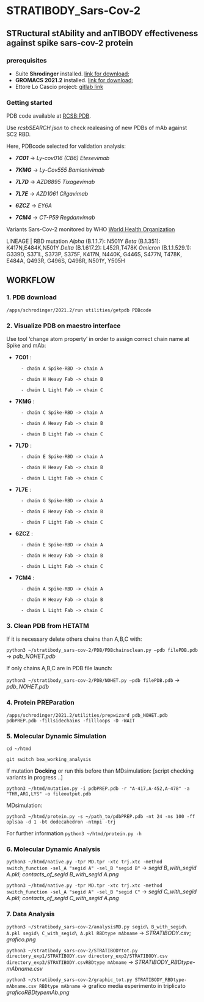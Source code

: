 # STRATIBODY_Sars-Cov-2
## STRuctural stAbility and anTIBODY effectiveness against spike sars-cov-2 protein
### prerequisites
- Suite **Shrodinger** installed. [link for download](https://www.schrodinger.com/downloads/releases);
- **GROMACS 2021.2** installed. [link for download](https://manual.gromacs.org/documentation/2021.2/download.html);
- Ettore Lo Cascio project: [gitlab link](https://gitlab.com/Ekein/htmd)

### Getting started
PDB code available at [RCSB:PDB](rcsb.org).

Use *rcsbSEARCH.json* to check realeasing of new PDBs of mAb against SC2 RBD. 

Here, PDBcode selected for validation analysis:
- **_7C01_** -> *Ly-cov016 (CB6)* _Etesevimab_

- **_7KMG_** -> *Ly-Cov555* _Bamlanivimab_

- **_7L7D_** -> *AZD8895* _Tixagevimab_

- **_7L7E_** -> *AZD1061* _Cilgavimab_

- **_6ZCZ_** -> *EY6A*

- **_7CM4_** -> *CT-P59* _Regdanvimab_

Variants Sars-Cov-2 monitored by WHO [World Health Organization](https://www.who.int/en/activities/tracking-SARS-CoV-2-variants/)

LINEAGE | RBD mutation
_Alpha_ (B.1.1.7): N501Y
_Beta_ (B.1.351): K417N,E484K,N501Y
_Delta_ (B.1.617.2): L452R,T478K
_Omicron_ (B.1.1.529.1): G339D, S371L, S373P, S375F, K417N, N440K, G446S, S477N, T478K, E484A, Q493R, G496S, Q498R, N501Y, Y505H

## WORKFLOW
### 1. PDB download 
`/apps/schrodinger/2021.2/run utilities/getpdb PDBcode`
### 2. Visualize PDB on maestro interface
Use tool ‘change atom property’ in order to assign correct chain name at Spike and mAb:
- **7C01** :

	 	- chain A Spike-RBD -> chain A
		
		- chain H Heavy Fab -> chain B

		- chain L Light Fab -> chain C

- **7KMG** :

	 	- chain C Spike-RBD -> chain A

		- chain A Heavy Fab -> chain B

		- chain B Light Fab -> chain C

- **7L7D** :

	 	- chain E Spike-RBD -> chain A

		- chain H Heavy Fab -> chain B

		- chain L Light Fab -> chain C

- **7L7E** :

	 	- chain G Spike-RBD -> chain A

		- chain E Heavy Fab -> chain B

		- chain F Light Fab -> chain C

- **6ZCZ** :

	 	- chain E Spike-RBD -> chain A

		- chain H Heavy Fab -> chain B

		- chain L Light Fab -> chain C

- **7CM4** :

	 	- chain A Spike-RBD -> chain A

		- chain H Heavy Fab -> chain B

		- chain L Light Fab -> chain C
### 3. Clean PDB from HETATM
If it is necessary delete others chains than A,B,C with:

`python3 ~/stratibody_sars-cov-2/PDB/PDBchainsclean.py –pdb filePDB.pdb` -> *pdb_NOHET.pdb*

If only chains A,B,C are in PDB file launch: 

`python3 ~/stratibody_sars-cov-2/PDB/NOHET.py –pdb filePDB.pdb` -> *pdb_NOHET.pdb*
### 4. Protein PREParation
`/apps/schrodinger/2021.2/utilities/prepwizard pdb_NOHET.pdb pdbPREP.pdb -fillsidechains -fillloops -D -WAIT`
### 5. Molecular Dynamic Simulation
`cd ~/htmd`

`git switch bea_working_analysis`

If mutation **Docking** or run this before than MDsimulation: [script checking variants in progress ..] 

`python3 ~/htmd/mutation.py -i pdbPREP.pdb -r "A-417,A-452,A-478" -a "THR,ARG,LYS" -o fileoutput.pdb`

MDsimulation:

`python3 ~/htmd/protein.py -s ~/path_to/pdbPREP.pdb -nt 24 -ns 100 -ff oplsaa -d 1 -bt dodecahedron -ntmpi -trj`

For further information `python3 ~/htmd/protein.py -h`

### 6. Molecular Dynamic Analysis
`python3 ~/htmd/native.py -tpr MD.tpr -xtc trj.xtc -method switch_function -sel_A "segid A" -sel_B "segid B"` -> *segid B_with_segid A.pkl*; *contacts_of_segid B_with_segid A.png*

`python3 ~/htmd/native.py -tpr MD.tpr -xtc trj.xtc -method switch_function -sel_A "segid A" -sel_B "segid C"` -> *segid C_with_segid A.pkl*; *contacts_of_segid C_with_segid A.png*
### 7. Data Analysis
`python3 ~/stratibody_sars-cov-2/analysisMD.py segid\ B_with_segid\ A.pkl segid\ C_with_segid\ A.pkl RBDtype mAbname` -> *STRATIBODY.csv*; *grafico.png*

`python3 ~/stratibody_sars-cov-2/STRATIBODYtot.py directory_exp1/STRATIBODY.csv directory_exp2/STRATIBODY.csv directory_exp3/STRATIBODY.csvRBDtype mAbname` -> *STRATIBODY_RBDtype-mAbname.csv*

`python3 ~/stratibody_sars-cov-2/graphic_tot.py STRATIBODY_RBDtype-mAbname.csv RBDtype mAbname` -> grafico media esperimento in triplicato *graficoRBDtypemAb.png*
